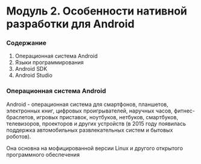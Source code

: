 # Модуль 2. Особенности нативной разработки для Android

### Содержание

1. Операционная система Android
2. Языки программирования
3. Android SDK
4. Android Studio

### Операционная система Android

Android - операционная система для смартфонов, планшетов, электронных книг, цифровых проигрывателей, наручных часов, фитнес-браслетов, игровых приставок, ноутбуков, нетбуков, смартбуков, телевизоров, проекторов и других устройств \(в 2015 году появилась поддержка автомобильных развлекательных систем и бытовых роботов\).

Она основна на мофицированной версии Linux и другого открытого программного обеспечения

